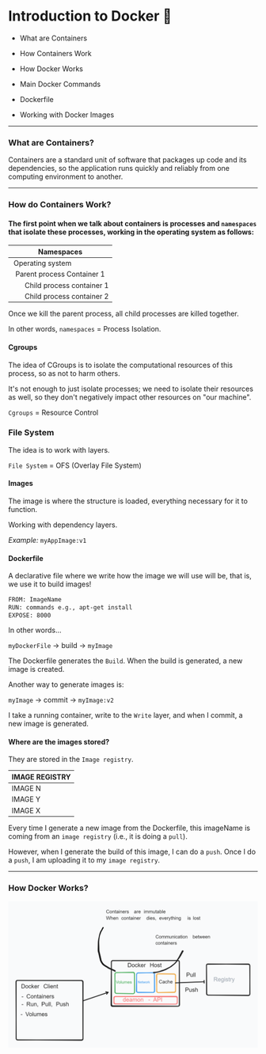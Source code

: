 # Introduction to Docker 🐋

- What are Containers

- How Containers Work

- How Docker Works

- Main Docker Commands

- Dockerfile

- Working with Docker Images

---

### What are Containers?

Containers are a standard unit of software that packages up code and its dependencies, so the application runs quickly and reliably from one computing environment to another.

---

### How do Containers Work?

#### The first point when we talk about containers is processes and `namespaces` that isolate these processes, working in the operating system as follows:

| Namespaces                                                           |
|----------------------------------------------------------------------|
| &nbsp;Operating system                                               |
| &nbsp;&nbsp;Parent process Container 1                               |
| &nbsp;&nbsp;&nbsp;&nbsp;&nbsp;&nbsp;&nbsp;Child process container 1  |
| &nbsp;&nbsp;&nbsp;&nbsp;&nbsp;&nbsp;&nbsp;Child process container 2  |

Once we kill the parent process, all child processes are killed together.

In other words, `namespaces` = Process Isolation.

#### Cgroups

The idea of CGroups is to isolate the computational resources of this process, so as not to harm others.

It's not enough to just isolate processes; we need to isolate their resources as well, so they don't negatively impact other resources on "our machine".

`Cgroups` = Resource Control

### File System

The idea is to work with layers.

`File System` = OFS (Overlay File System)

#### Images

The image is where the structure is loaded, everything necessary for it to function.

Working with dependency layers.

_Example:_ `myAppImage:v1`

#### Dockerfile

A declarative file where we write how the image we will use will be, that is, we use it to build images!

```
FROM: ImageName
RUN: commands e.g., apt-get install
EXPOSE: 8000
```


In other words...

`myDockerFile` -> build -> `myImage`

The Dockerfile generates the `Build`. When the build is generated, a new image is created.

Another way to generate images is:

`myImage` -> commit -> `myImage:v2`

I take a running container, write to the `Write` layer, and when I commit, a new image is generated.

#### Where are the images stored?

They are stored in the `Image registry`.

| IMAGE REGISTRY |
|----------------|
| IMAGE N        |
| IMAGE Y        |
| IMAGE X        |

Every time I generate a new image from the Dockerfile, this imageName is coming from an `image registry` (i.e., it is doing a `pull`).

However, when I generate the build of this image, I can do a `push`. Once I do a `push`, I am uploading it to my `image registry`.

---

### How Docker Works?

<img src="./How docker works.png" alt="How Docker works" />

